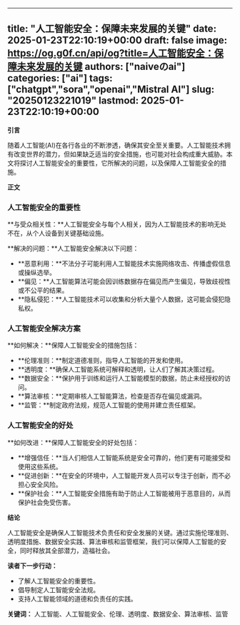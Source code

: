 
---
title: "人工智能安全：保障未来发展的关键"
date: 2025-01-23T22:10:19+00:00
draft: false
image: https://og.g0f.cn/api/og?title=人工智能安全：保障未来发展的关键
authors: ["naiveのai"]
categories: ["ai"]
tags: ["chatgpt","sora","openai","Mistral AI"]
slug: "20250123221019"
lastmod: 2025-01-23T22:10:19+00:00
---
**引言**

随着人工智能(AI)在各行各业的不断渗透，确保其安全至关重要。人工智能技术拥有改变世界的潜力，但如果缺乏适当的安全措施，也可能对社会构成重大威胁。本文将探讨人工智能安全的重要性，它所解决的问题，以及保障人工智能安全的措施。

**正文**

### 人工智能安全的重要性

**与受众相关性：**人工智能安全与每个人相关，因为人工智能技术的影响无处不在，从个人设备到关键基础设施。

**解决的问题：**人工智能安全解决以下问题：

- **恶意利用：**不法分子可能利用人工智能技术实施网络攻击、传播虚假信息或操纵选举。
- **偏见：**人工智能算法可能会因训练数据存在偏见而产生偏见，导致歧视性或不公平的结果。
- **隐私侵犯：**人工智能技术可以收集和分析大量个人数据，这可能会侵犯隐私权。

### 人工智能安全解决方案

**如何解决：**保障人工智能安全的措施包括：

- **伦理准则：**制定道德准则，指导人工智能的开发和使用。
- **透明度：**确保人工智能系统可解释和透明，让人们了解其决策过程。
- **数据安全：**保护用于训练和运行人工智能模型的数据，防止未经授权的访问。
- **算法审核：**定期审核人工智能算法，检查是否存在偏见或漏洞。
- **监管：**制定政府法规，规范人工智能的使用并建立责任框架。

### 人工智能安全的好处

**如何改进：**保障人工智能安全的好处包括：

- **增强信任：**当人们相信人工智能系统是安全可靠的，他们更有可能接受和使用这些系统。
- **促进创新：**在安全的环境中，人工智能开发人员可以专注于创新，而不必担心安全风险。
- **保护社会：**人工智能安全措施有助于防止人工智能被用于恶意目的，从而保护社会免受伤害。

**结论**

人工智能安全是确保人工智能技术负责任和安全发展的关键。通过实施伦理准则、透明度措施、数据安全实践、算法审核和监管框架，我们可以保障人工智能的安全，同时释放其全部潜力，造福社会。

**读者下一步行动：**

- 了解人工智能安全的重要性。
- 倡导制定人工智能安全法规。
- 支持人工智能领域的道德和负责任的实践。

**关键词：** 人工智能、人工智能安全、伦理、透明度、数据安全、算法审核、监管
